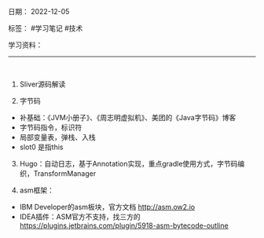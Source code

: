 日期： 2022-12-05

标签： #学习笔记 #技术

学习资料： 


---
<br>

1. Sliver源码解读

2. 字节码
- 补基础：《JVM小册子》、《周志明虚拟机》、美团的《Java字节码》博客
- 字节码指令，标识符
- 局部变量表，弹栈、入栈
- slot0 是指this

3. Hugo：自动日志，基于Annotation实现，重点gradle使用方式，字节码编织，TransformManager

5. asm框架：
- IBM Developer的asm板块，官方文档  http://asm.ow2.io
- IDEA插件：ASM官方不支持，找三方的  https://plugins.jetbrains.com/plugin/5918-asm-bytecode-outline
